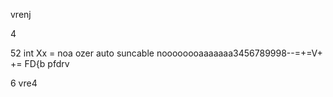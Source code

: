 vrenj

4




52
int Xx = noa  ozer auto suncable 
noooooooaaaaaaa3456789998--=+=V+ += FD{b pfdrv



6
vre4
